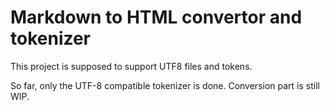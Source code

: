 # Markdown to HTML convertor and tokenizer

This project is supposed to support UTF8 files and tokens.

So far, only the UTF-8 compatible tokenizer is done. Conversion part is still WIP.
